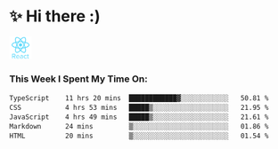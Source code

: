 <h1 align="left">✨ Hi there :)</h1>

  <a href="https://reactjs.org/" target="_blank" rel="noreferrer">   
    <img src="https://raw.githubusercontent.com/devicons/devicon/master/icons/react/react-original-wordmark.svg" alt="react" width="40"     
    height="40"/></a>
 
<h3 align="left">This Week I Spent My Time On:</h3>
<!--START_SECTION:waka-->

```txt
TypeScript    11 hrs 20 mins  ████████████▓░░░░░░░░░░░░   50.81 %
CSS           4 hrs 53 mins   █████▒░░░░░░░░░░░░░░░░░░░   21.95 %
JavaScript    4 hrs 49 mins   █████▒░░░░░░░░░░░░░░░░░░░   21.61 %
Markdown      24 mins         ▒░░░░░░░░░░░░░░░░░░░░░░░░   01.86 %
HTML          20 mins         ▒░░░░░░░░░░░░░░░░░░░░░░░░   01.54 %
```

<!--END_SECTION:waka-->

